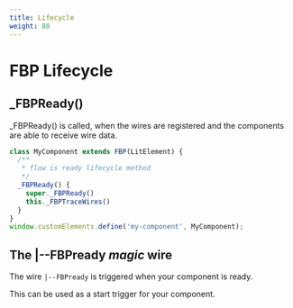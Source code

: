 ```yaml
---
title: Lifecycle
weight: 80
---
```

# FBP Lifecycle

## _FBPReady()
_FBPReady() is called, when the wires are registered and the components are able to receive wire data.


```javascript
class MyComponent extends FBP(LitElement) {
  /**
   * flow is ready lifecycle method
   */
  _FBPReady() {
    super._FBPReady()
    this._FBPTraceWires()
  }
}
window.customElements.define('my-component', MyComponent);

```

## The **|--FBPready** *magic* wire
The wire `|--FBPready` is triggered when your component is ready.

This can be used as a start trigger for your component. 
